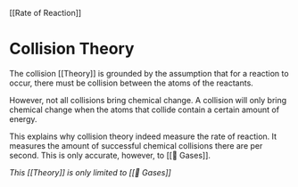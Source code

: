 [[Rate of Reaction]]
# Collision Theory
The collision [[Theory]] is grounded by the assumption that for a reaction to occur, there must be collision between the atoms of the reactants. 

However, not all collisions bring chemical change. A collision will only bring chemical change when the atoms that collide contain a certain amount of energy.

This explains why collision theory indeed measure the rate of reaction. It measures the amount of successful chemical collisions there are per second. This is only accurate, however, to [[💨 Gases]].

*This [[Theory]] is only limited to [[💨 Gases]]*